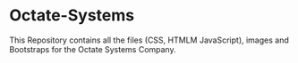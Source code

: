 # Octate-Systems
This Repository contains all the files (CSS, HTMLM JavaScript), images and Bootstraps for the Octate Systems Company.

